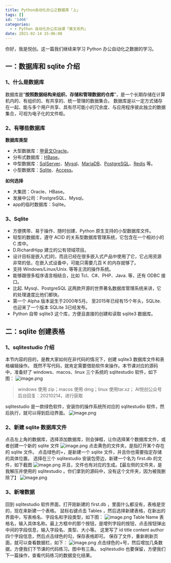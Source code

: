 ```yaml
---
title: Python自动化办公之数据库「上」
tags: []
id: '1466'
categories:
  - - Python 自动化办公实战课「推文系列」
date: 2021-02-14 15:06:08
---
```


你好，我是悦创。这一篇我们继续来学习 Python 办公自动化之数据的学习。

## 一：数据库和 sqlite 介绍

### 1、什么是数据库

数据库是“**按照数据结构来组织、存储和管理数据的仓库**”，是一个长期存储在计算机内的、有组织的、有共享的、统一管理的数据集合。 数据库是以一定方式储存在一起、能与多个用户共享、具有尽可能小的冗余度、与应用程序彼此独立的数据集合，可视为电子化的文件柜。

### 2、有哪些数据库

**数据库类型**

*   大型数据库：[甲骨文Oracle](https://baike.baidu.com/item/%E7%94%B2%E9%AA%A8%E6%96%87%E5%85%AC%E5%8F%B8/430115?fromtitle=Oracle&fromid=301207&fr=aladdin)。
*   分布式数据库：[HBase](https://baike.baidu.com/item/HBase/7670213?fr=aladdin)。
*   中型数据库：[SqlServer](https://baike.baidu.com/item/SqlServer/463101?fr=aladdin)、[Mysql](https://baike.baidu.com/item/MySQL/471251)、[MariaDB](https://baike.baidu.com/item/mariaDB/6466119?fr=aladdin)、[PostgreSQL](https://baike.baidu.com/item/PostgreSQL/530240?fr=aladdin)、[Redis](https://baike.baidu.com/item/Redis/6549233) 等。
*   小型数据库：[Sqlite](https://baike.baidu.com/item/SQLite/375020?fr=aladdin)、[Access](https://baike.baidu.com/item/Microsoft%20Office%20Access/7748166?fromtitle=access&fromid=10275&fr=aladdin)。

**如何选择**

*   大集团：Oracle、HBase。
*   发展中公司：PostgreSQL、Mysql。
*   app的临时数据库：Sqlite。

### 3、Sqlite

*   方便携带、易于操作、随时创建、Python 原生支持的小型数据库文件。
*   轻型的数据库，遵守 ACID 的关系型数据库管理系统，它包含在一个相对小的 C 库中。
*   D.RichardHipp 建立的公有领域项目。
*   设计目标是嵌入式\]的，而且已经在很多嵌入式产品中使用了它，它占用资源非常的低，在嵌入式设备中，可能只需要几百 K 的内存就够了。
*   支持 Windows/Linux/Unix. 等等主流的操作系统。
*   能够跟很多程序语言相结合，比如 Tcl、C#、PHP、Java. 等，还有 ODBC 接口。
*   比起. Mysql、PostgreSQL 这两款开源的世界著名数据库管理系统来讲，它的处理速度比他们都快。
*   第一个 Alpha 版本诞生于2000年5月。 至2015年已经有15个年头，SQLite. 也迎来了一个版本 SQLite 3已经发布。
*   Python 自带 sqlite3 这个库，方便且直接的创建和读取 sqlite3 数据库。

## 二：sqlite 创建表格

### 1、sqlitestudio 介绍

本节内容的目的，是教大家如何在非代码的情况下，创建 sqlite3 数据库文件和表格编辑操作。 既然不写代码，就肯定需要借助软件来操作。本节课对应的源码中，准备好了 windows、macos、linux 三个系统的 sqlitestudio 软件，如下图： ![image.png](https://img-blog.csdnimg.cn/img_convert/498261f0423d2a55a92d4294021a26ed.png)

> windows 使用 zip；macos 使用 dmg；linux 使用tar.xz； AI悦创公众号后台回复：20210214，进行获取

sqlitestudio 是一款绿色软件，安装你的操作系统所对应的 sqlitestudio 软件，然后执行，就可以得到启动界面。 ![image.png](https://img-blog.csdnimg.cn/img_convert/fc6958617a7fca312e320fce2f3f156d.png)

### 2、新建 sqlite 数据库文件

点击左上角的数据库，选择添加数据库，则会弹框，让你选择某个数据库文件，或者创建一个新的 sqlite 文件 ![image.png](https://img-blog.csdnimg.cn/img_convert/1ca5884b7a7698ccfb0393ba5b4506d6.png) 点击黄色的文件夹，是指打开某个存在的 sqlite 文件。 点击绿色的+，是新建一个 sqlite 文件，并且你也需要指定存储的具体位置。 选择在三个 sqlitestudio 安装包旁边，新建一个名为 first.db 的文件，如下截图 ![image.png](https://img-blog.csdnimg.cn/img_convert/bb0bbf2f05aa5bb8be1ddd43907d7379.png) 并且，文件也有对应的生成。【最左侧的文件夹，是我解压并使用的 sqlitestudio 。你们拿到的源码中，没有这个文件夹，因为被我删除了】 ![image.png](https://img-blog.csdnimg.cn/img_convert/ced2fb969627bd69375896453e0743c9.png)

### 3、新增数据

回到 sqlitestudio 软件界面，打开刚新建的 first.db ，里面什么都没有，表格是空的，现在来新建一个表格。 鼠标右键点击 Tables ，然后选择新建表格，在新出的界面中，写表格名、字段名和字段类型，如下图： ![image.png](https://img-blog.csdnimg.cn/img_convert/db3025263586501404e26b3791aa994a.png) Table Name 表格名，输入具体名称。最上方框中的那个按钮，是增列字段的按钮，点击按钮弹出中间的字段信息，输入字段名、类型、大小等。 这里写了 id title content author 四个字段信息，然后点击绿色的勾，保存表格即可。 保存了文件，重新刷新页面，就可以查看数据栏，如下： ![image.png](https://img-blog.csdnimg.cn/img_convert/77e5f7089e62df359a387a59ee9d93c7.png) 点击绿色的+号，然后增加几条数据，方便我们下节课的代码练习。图中有三条。 sqlitestudio 也要保留，方便我们下一篇操作，查看代码练习的数据变化结果。